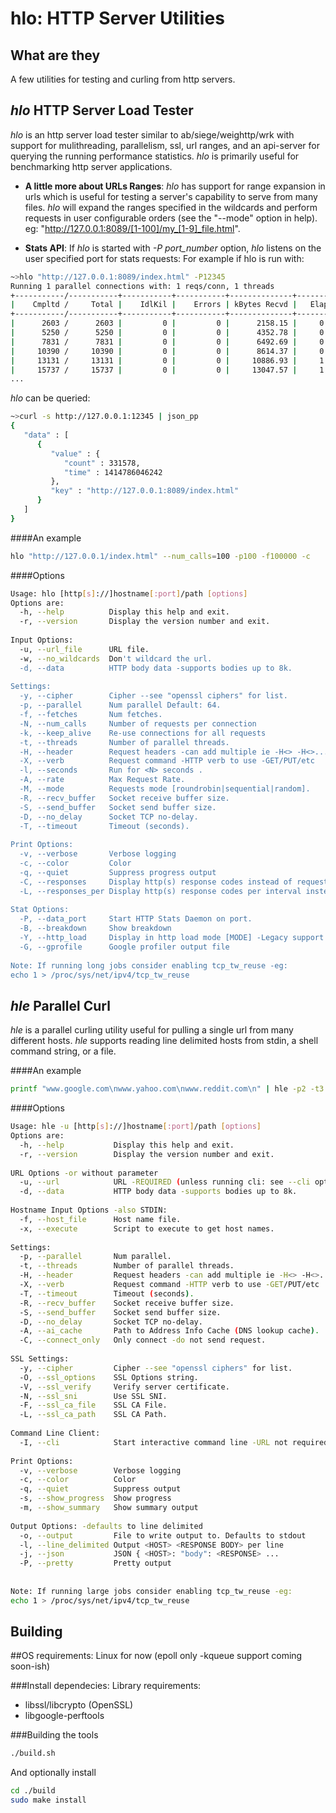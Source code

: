   hlo: HTTP  Server Utilities
=========

## What are they
A few utilities for testing and curling from http servers. 

## *hlo* HTTP Server Load Tester
*hlo* is an http server load tester similar to ab/siege/weighttp/wrk with support for mulithreading, parallelism, ssl, url ranges, and an api-server for querying the running performance statistics.  *hlo* is primarily useful for benchmarking http server applications.

* **A little more about URLs Ranges**: 
*hlo* has support for range expansion in urls which is useful for testing a server's capability to serve from many files. *hlo* will expand the ranges specified in the wildcards and perform requests in user configurable orders (see the "--mode" option in help).
eg: "http://127.0.0.1:8089/[1-100]/my_[1-9]_file.html". 

* **Stats API**:
If  *hlo* is started with *-P port_number* option,  *hlo* listens on the user specified port for stats requests:
For example if hlo is run with:
```bash
~>hlo "http://127.0.0.1:8089/index.html" -P12345
Running 1 parallel connections with: 1 reqs/conn, 1 threads
+-----------/-----------+-----------+-----------+--------------+-----------+-------------+-----------+
|    Cmpltd /     Total |    IdlKil |    Errors | kBytes Recvd |   Elapsed |       Req/s |      MB/s |
+-----------/-----------+-----------+-----------+--------------+-----------+-------------+-----------+
|      2603 /      2603 |         0 |         0 |      2158.15 |     0.20s |       0.00s |     0.00s |
|      5250 /      5250 |         0 |         0 |      4352.78 |     0.40s |   13235.00s |    10.72s |
|      7831 /      7831 |         0 |         0 |      6492.69 |     0.60s |   12905.00s |    10.45s |
|     10390 /     10390 |         0 |         0 |      8614.37 |     0.80s |   12795.00s |    10.36s |
|     13131 /     13131 |         0 |         0 |     10886.93 |     1.00s |   13705.00s |    11.10s |
|     15737 /     15737 |         0 |         0 |     13047.57 |     1.20s |   13030.00s |    10.55s |
...
```
*hlo* can be queried:
```bash
~>curl -s http://127.0.0.1:12345 | json_pp
{
   "data" : [
      {
         "value" : {
            "count" : 331578,
            "time" : 1414786046242
         },
         "key" : "http://127.0.0.1:8089/index.html"
      }
   ]
}
```

####An example
```bash
hlo "http://127.0.0.1/index.html" --num_calls=100 -p100 -f100000 -c
```

####Options
```bash
Usage: hlo [http[s]://]hostname[:port]/path [options]
Options are:
  -h, --help          Display this help and exit.
  -r, --version       Display the version number and exit.
  
Input Options:
  -u, --url_file      URL file.
  -w, --no_wildcards  Don't wildcard the url.
  -d, --data          HTTP body data -supports bodies up to 8k.
  
Settings:
  -y, --cipher        Cipher --see "openssl ciphers" for list.
  -p, --parallel      Num parallel Default: 64.
  -f, --fetches       Num fetches.
  -N, --num_calls     Number of requests per connection
  -k, --keep_alive    Re-use connections for all requests
  -t, --threads       Number of parallel threads.
  -H, --header        Request headers -can add multiple ie -H<> -H<>...
  -X, --verb          Request command -HTTP verb to use -GET/PUT/etc
  -l, --seconds       Run for <N> seconds .
  -A, --rate          Max Request Rate.
  -M, --mode          Requests mode [roundrobin|sequential|random].
  -R, --recv_buffer   Socket receive buffer size.
  -S, --send_buffer   Socket send buffer size.
  -D, --no_delay      Socket TCP no-delay.
  -T, --timeout       Timeout (seconds).
  
Print Options:
  -v, --verbose       Verbose logging
  -c, --color         Color
  -q, --quiet         Suppress progress output
  -C, --responses     Display http(s) response codes instead of request statistics
  -L, --responses_per Display http(s) response codes per interval instead of request statistics
  
Stat Options:
  -P, --data_port     Start HTTP Stats Daemon on port.
  -B, --breakdown     Show breakdown
  -Y, --http_load     Display in http load mode [MODE] -Legacy support
  -G, --gprofile      Google profiler output file
  
Note: If running long jobs consider enabling tcp_tw_reuse -eg:
echo 1 > /proc/sys/net/ipv4/tcp_tw_reuse
```
## *hle* Parallel Curl
*hle* is a parallel curling utility useful for pulling a single url from many different hosts. *hle* supports reading line delimited hosts from stdin, a shell command string, or a file.  

####An example
```bash
printf "www.google.com\nwww.yahoo.com\nwww.reddit.com\n" | hle -p2 -t3 -u"https://bloop.com/" -s -c -T5
```

####Options
```bash
Usage: hle -u [http[s]://]hostname[:port]/path [options]
Options are:
  -h, --help           Display this help and exit.
  -r, --version        Display the version number and exit.
  
URL Options -or without parameter
  -u, --url            URL -REQUIRED (unless running cli: see --cli option).
  -d, --data           HTTP body data -supports bodies up to 8k.
  
Hostname Input Options -also STDIN:
  -f, --host_file      Host name file.
  -x, --execute        Script to execute to get host names.
  
Settings:
  -p, --parallel       Num parallel.
  -t, --threads        Number of parallel threads.
  -H, --header         Request headers -can add multiple ie -H<> -H<>...
  -X, --verb           Request command -HTTP verb to use -GET/PUT/etc
  -T, --timeout        Timeout (seconds).
  -R, --recv_buffer    Socket receive buffer size.
  -S, --send_buffer    Socket send buffer size.
  -D, --no_delay       Socket TCP no-delay.
  -A, --ai_cache       Path to Address Info Cache (DNS lookup cache).
  -C, --connect_only   Only connect -do not send request.
  
SSL Settings:
  -y, --cipher         Cipher --see "openssl ciphers" for list.
  -O, --ssl_options    SSL Options string.
  -V, --ssl_verify     Verify server certificate.
  -N, --ssl_sni        Use SSL SNI.
  -F, --ssl_ca_file    SSL CA File.
  -L, --ssl_ca_path    SSL CA Path.
  
Command Line Client:
  -I, --cli            Start interactive command line -URL not required.
  
Print Options:
  -v, --verbose        Verbose logging
  -c, --color          Color
  -q, --quiet          Suppress output
  -s, --show_progress  Show progress
  -m, --show_summary   Show summary output
  
Output Options: -defaults to line delimited
  -o, --output         File to write output to. Defaults to stdout
  -l, --line_delimited Output <HOST> <RESPONSE BODY> per line
  -j, --json           JSON { <HOST>: "body": <RESPONSE> ...
  -P, --pretty         Pretty output
  
  
Note: If running large jobs consider enabling tcp_tw_reuse -eg:
echo 1 > /proc/sys/net/ipv4/tcp_tw_reuse
```

## Building

##OS requirements:
Linux for now (epoll only -kqueue support coming soon-ish)

###Install dependecies:
Library requirements:
* libssl/libcrypto (OpenSSL)
* libgoogle-perftools

###Building the tools
```bash
./build.sh
```

And optionally install
```bash
cd ./build
sudo make install
```

